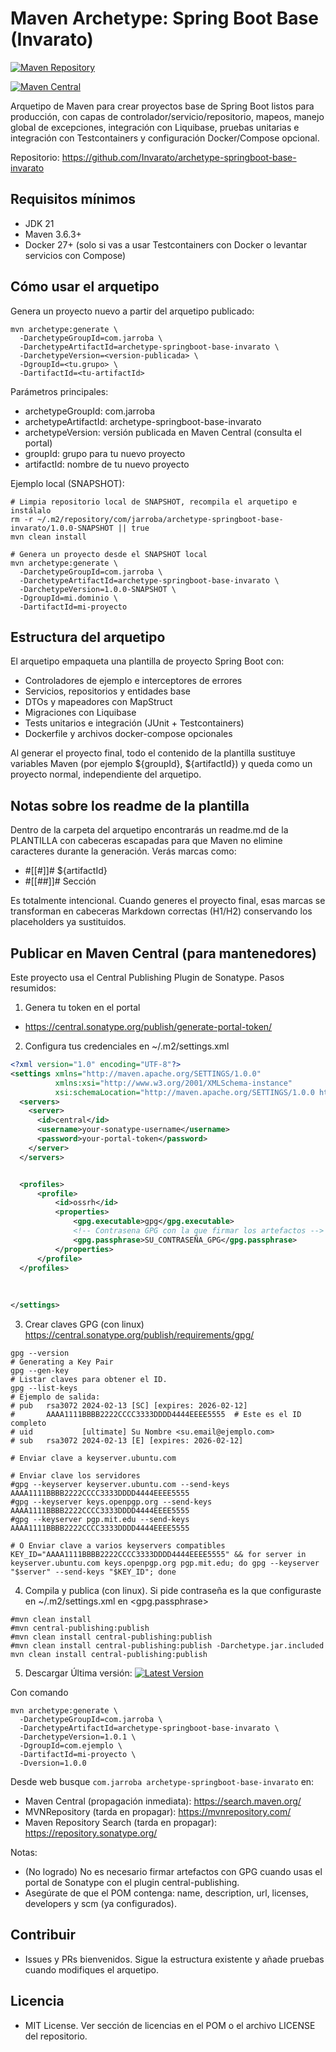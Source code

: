 # Maven Archetype: Spring Boot Base (Invarato)

[![Maven Repository](https://img.shields.io/maven-metadata/v?metadataUrl=https%3A%2F%2Frepo1.maven.org%2Fmaven2%2Fcom%2Fjarroba%2Farchetype-springboot-base-invarato%2Fmaven-metadata.xml&style=flat-square)](https://mvnrepository.com/artifact/com.jarroba/archetype-springboot-base-invarato)

[![Maven Central](https://img.shields.io/badge/Maven%20Central-1.0.1-blue?style=flat-square)](https://central.sonatype.org/artifact/com.jarroba/archetype-springboot-base-invarato)

Arquetipo de Maven para crear proyectos base de Spring Boot listos para producción, con capas de controlador/servicio/repositorio, mapeos, manejo global de excepciones, integración con Liquibase, pruebas unitarias e integración con Testcontainers y configuración Docker/Compose opcional.

Repositorio: https://github.com/Invarato/archetype-springboot-base-invarato


## Requisitos mínimos
- JDK 21
- Maven 3.6.3+
- Docker 27+ (solo si vas a usar Testcontainers con Docker o levantar servicios con Compose)


## Cómo usar el arquetipo
Genera un proyecto nuevo a partir del arquetipo publicado:

```shell
mvn archetype:generate \
  -DarchetypeGroupId=com.jarroba \
  -DarchetypeArtifactId=archetype-springboot-base-invarato \
  -DarchetypeVersion=<version-publicada> \
  -DgroupId=<tu.grupo> \
  -DartifactId=<tu-artifactId>
```

Parámetros principales:
- archetypeGroupId: com.jarroba
- archetypeArtifactId: archetype-springboot-base-invarato
- archetypeVersion: versión publicada en Maven Central (consulta el portal)
- groupId: grupo para tu nuevo proyecto
- artifactId: nombre de tu nuevo proyecto

Ejemplo local (SNAPSHOT):
```shell
# Limpia repositorio local de SNAPSHOT, recompila el arquetipo e instálalo
rm -r ~/.m2/repository/com/jarroba/archetype-springboot-base-invarato/1.0.0-SNAPSHOT || true
mvn clean install

# Genera un proyecto desde el SNAPSHOT local
mvn archetype:generate \
  -DarchetypeGroupId=com.jarroba \
  -DarchetypeArtifactId=archetype-springboot-base-invarato \
  -DarchetypeVersion=1.0.0-SNAPSHOT \
  -DgroupId=mi.dominio \
  -DartifactId=mi-proyecto
```


## Estructura del arquetipo
El arquetipo empaqueta una plantilla de proyecto Spring Boot con:
- Controladores de ejemplo e interceptores de errores
- Servicios, repositorios y entidades base
- DTOs y mapeadores con MapStruct
- Migraciones con Liquibase
- Tests unitarios e integración (JUnit + Testcontainers)
- Dockerfile y archivos docker-compose opcionales

Al generar el proyecto final, todo el contenido de la plantilla sustituye variables Maven (por ejemplo ${groupId}, ${artifactId}) y queda como un proyecto normal, independiente del arquetipo.


## Notas sobre los readme de la plantilla
Dentro de la carpeta del arquetipo encontrarás un readme.md de la PLANTILLA con cabeceras escapadas para que Maven no elimine caracteres durante la generación. Verás marcas como:
- #[[#]]# ${artifactId}
- #[[##]]# Sección

Es totalmente intencional. Cuando generes el proyecto final, esas marcas se transforman en cabeceras Markdown correctas (H1/H2) conservando los placeholders ya sustituidos.


## Publicar en Maven Central (para mantenedores)
Este proyecto usa el Central Publishing Plugin de Sonatype. Pasos resumidos:

1) Genera tu token en el portal
- https://central.sonatype.org/publish/generate-portal-token/

2) Configura tus credenciales en ~/.m2/settings.xml

```xml
<?xml version="1.0" encoding="UTF-8"?>
<settings xmlns="http://maven.apache.org/SETTINGS/1.0.0"
          xmlns:xsi="http://www.w3.org/2001/XMLSchema-instance"
          xsi:schemaLocation="http://maven.apache.org/SETTINGS/1.0.0 http://maven.apache.org/xsd/settings-1.0.0.xsd">
  <servers>
    <server>
      <id>central</id>
      <username>your-sonatype-username</username>
      <password>your-portal-token</password>
    </server>
  </servers>


  <profiles>
      <profile>
          <id>ossrh</id>
          <properties>
              <gpg.executable>gpg</gpg.executable>
              <!-- Contrasena GPG con la que firmar los artefactos -->
              <gpg.passphrase>SU_CONTRASEÑA_GPG</gpg.passphrase>
          </properties>
      </profile>
  </profiles>
    
    
    
</settings>
```

3) Crear claves GPG (con linux)
https://central.sonatype.org/publish/requirements/gpg/
````shell
gpg --version
# Generating a Key Pair
gpg --gen-key
# Listar claves para obtener el ID.
gpg --list-keys
# Ejemplo de salida:
# pub   rsa3072 2024-02-13 [SC] [expires: 2026-02-12]
#       AAAA1111BBBB2222CCCC3333DDDD4444EEEE5555  # Este es el ID completo
# uid           [ultimate] Su Nombre <su.email@ejemplo.com>
# sub   rsa3072 2024-02-13 [E] [expires: 2026-02-12]

# Enviar clave a keyserver.ubuntu.com

# Enviar clave los servidores
#gpg --keyserver keyserver.ubuntu.com --send-keys AAAA1111BBBB2222CCCC3333DDDD4444EEEE5555
#gpg --keyserver keys.openpgp.org --send-keys AAAA1111BBBB2222CCCC3333DDDD4444EEEE5555
#gpg --keyserver pgp.mit.edu --send-keys AAAA1111BBBB2222CCCC3333DDDD4444EEEE5555

# O Enviar clave a varios keyservers compatibles
KEY_ID="AAAA1111BBBB2222CCCC3333DDDD4444EEEE5555" && for server in keyserver.ubuntu.com keys.openpgp.org pgp.mit.edu; do gpg --keyserver "$server" --send-keys "$KEY_ID"; done

````


4) Compila y publica (con linux). Si pide contraseña es la que configuraste en ~/.m2/settings.xml en <gpg.passphrase>
```shell
#mvn clean install
#mvn central-publishing:publish
#mvn clean install central-publishing:publish
#mvn clean install central-publishing:publish -Darchetype.jar.included
mvn clean install central-publishing:publish
```

5) Descargar
Última versión:
   [![Latest Version](https://img.shields.io/badge/Latest-1.0.1-blue?style=flat-square)](https://mvnrepository.com/artifact/com.jarroba/archetype-springboot-base-invarato)

Con comando
````shell
mvn archetype:generate \
  -DarchetypeGroupId=com.jarroba \
  -DarchetypeArtifactId=archetype-springboot-base-invarato \
  -DarchetypeVersion=1.0.1 \
  -DgroupId=com.ejemplo \
  -DartifactId=mi-proyecto \
  -Dversion=1.0.0
````

Desde web busque `com.jarroba archetype-springboot-base-invarato` en:
 * Maven Central (propagación inmediata): https://search.maven.org/
 * MVNRepository (tarda en propagar): https://mvnrepository.com/
 * Maven Repository Search (tarda en propagar): https://repository.sonatype.org/


Notas:
- (No logrado) No es necesario firmar artefactos con GPG cuando usas el portal de Sonatype con el plugin central-publishing.
- Asegúrate de que el POM contenga: name, description, url, licenses, developers y scm (ya configurados).


## Contribuir
- Issues y PRs bienvenidos. Sigue la estructura existente y añade pruebas cuando modifiques el arquetipo.

## Licencia
- MIT License. Ver sección de licencias en el POM o el archivo LICENSE del repositorio.